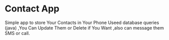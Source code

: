 # Contact App
Simple app to store Your Contacts in Your Phone Useed database queries (java) ,You Can Update Them or Delete if You Want ,also can message them SMS or call.




